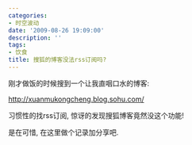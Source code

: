 ```yaml
---
categories:
- 时空波动
date: '2009-08-26 19:09:00'
description: ''
tags:
- 饮食
title: 搜狐的博客没法rss订阅吗?
---
```

刚才做饭的时候搜到一个让我直咽口水的博客:  
  
http://xuanmukongcheng.blog.sohu.com/  
  
习惯性的找rss订阅, 惊讶的发现搜狐博客竟然没这个功能!   
  
是在可惜, 在这里做个记录加分享吧.  


